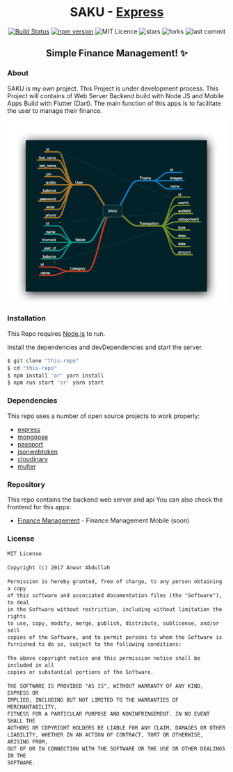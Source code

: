 <div align="center">

# SAKU - [Express](https://www.npmjs.com/package/express)
[![Build Status](https://travis-ci.org/joemccann/dillinger.svg?branch=master)](https://travis-ci.org/joemccann/dillinger) [![npm version](https://img.shields.io/npm/v/react.svg?style=flat)](https://www.npmjs.com/package/react) ![MIT Licence](https://badges.frapsoft.com/os/mit/mit.svg?v=103) ![stars](https://badgen.net/github/stars/anwarabdullahn/saku-backend) ![forks](https://badgen.net/github/forks/anwarabdullahn/saku-backend)
![last commit](https://badgen.net/github/last-commit/anwarabdullahn/saku-backend)

## Simple Finance Management!  ✨


<div align="left">

### About
SAKU is my own project. This Project is under development process. This Project will contains of Web Server Backend build with Node JS and Mobile Apps Build with Flutter (Dart). The main function of this apps is to facilitate the user to manage their finance.

</div>

![header pics](assets/preview.png)

</div>

### Installation
This Repo requires [Node.js](https://nodejs.org/) to run.

Install the dependencies and devDependencies and start the server.

```sh
$ git clone "this-repo"
$ cd "this-repo"
$ npm install 'or' yarn install
$ npm run start 'or' yarn start
```

### Dependencies
This repo uses a number of open source projects to work properly:
* [express](https://www.npmjs.com/package/express)
* [mongoose](https://www.npmjs.com/package/mongoose)
* [passport](https://www.npmjs.com/package/passport)
* [jsonwebtoken](https://www.npmjs.com/package/jsonwebtoken)
* [cloudinary](https://www.npmjs.com/package/cloudinary)
* [multer](https://www.npmjs.com/package/multer)

### Repository
This repo contains the backend web server and api
You can also check the frontend for this apps:
  * [Finance Management]() - Finance Management Mobile (soon)

### License


    MIT License

    Copyright (c) 2017 Anwar Abdullah

    Permission is hereby granted, free of charge, to any person obtaining a copy
    of this software and associated documentation files (the "Software"), to deal
    in the Software without restriction, including without limitation the rights
    to use, copy, modify, merge, publish, distribute, sublicense, and/or sell
    copies of the Software, and to permit persons to whom the Software is
    furnished to do so, subject to the following conditions:

    The above copyright notice and this permission notice shall be included in all
    copies or substantial portions of the Software.

    THE SOFTWARE IS PROVIDED "AS IS", WITHOUT WARRANTY OF ANY KIND, EXPRESS OR
    IMPLIED, INCLUDING BUT NOT LIMITED TO THE WARRANTIES OF MERCHANTABILITY,
    FITNESS FOR A PARTICULAR PURPOSE AND NONINFRINGEMENT. IN NO EVENT SHALL THE
    AUTHORS OR COPYRIGHT HOLDERS BE LIABLE FOR ANY CLAIM, DAMAGES OR OTHER
    LIABILITY, WHETHER IN AN ACTION OF CONTRACT, TORT OR OTHERWISE, ARISING FROM,
    OUT OF OR IN CONNECTION WITH THE SOFTWARE OR THE USE OR OTHER DEALINGS IN THE
    SOFTWARE.
